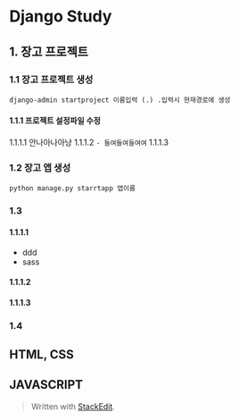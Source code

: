 


# Django Study

## 1. 장고 프로젝트

### 1.1 장고 프로젝트 생성
	django-admin startproject 이름입력 (.) .입력시 현재경로에 생성
 
#### 1.1.1 프로젝트 설정파일 수정
  1.1.1.1 안나아나아낭
  1.1.1.2
    `- 들여들여들여여`
  1.1.1.3


### 1.2 장고 앱 생성
	python manage.py starrtapp 앱이름
 
### 1.3  
####   1.1.1.1 
- ddd
- sass


#### 1.1.1.2

#### 1.1.1.3

### 1.4


## HTML, CSS


## JAVASCRIPT






> Written with [StackEdit](https://stackedit.io/).



